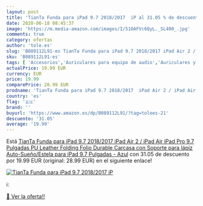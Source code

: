 ```yaml
---
layout: post
title: 'TianTa Funda para iPad 9.7 2018/2017  iP al 31.05 % de descuento'
date: 2020-06-18 08:45:37
image: 'https://m.media-amazon.com/images/I/51OAFVc6QyL._SL400_.jpg'
comments: true
category: ofertas
author: 'tole.es'
slug: 'B089112L91-es TianTa Funda para iPad 9.7 2018/2017 iPad Air 2 / iPad Air...'
sku: 'B089112L91-es'
tags: [ 'Accesorios','Auriculares para equipo de audio','Auriculares y accesorios','Cables USB','Cables y accesorios','Cables y conectores','Electrónica','Informática','ipad', ]
actualPrice: 19.99 EUR
currency: EUR
price: 19.99
comparePrice: 28.99 EUR
prodname: 'TianTa Funda para iPad 9.7 2018/2017  iPad Air 2 / iPad Air  iPad Pro 9.7 Pulgadas  PU Leather Folding Folio Durable Carcasa con Soporte para lápiz  Auto-Sueño/Estela para iPad 9.7 Pulgadas - Azul'
country: 'es'
flag: '🇪🇸'
brand: ''
buyurl: 'https://www.amazon.es/dp/B089112L91/?tag=tolees-21'
descuento: '31.05'
average: '19.99'
---
```


Está [TianTa Funda para iPad 9.7 2018/2017  iPad Air 2 / iPad Air  iPad Pro 9.7 Pulgadas  PU Leather Folding Folio Durable Carcasa con Soporte para lápiz  Auto-Sueño/Estela para iPad 9.7 Pulgadas - Azul](https://www.amazon.es/dp/B089112L91/?tag=tolees-21) con 31.05 de descuento por 19.99 EUR (original: 28.99 EUR) en el siguiente enlace!

[![TianTa Funda para iPad 9.7 2018/2017  iP](https://m.media-amazon.com/images/I/51OAFVc6QyL._SL400_.jpg)](https://www.amazon.es/dp/B089112L91/?tag=tolees-21)

ℹ️:


[🛒 Ver la oferta!!](https://www.amazon.es/dp/B089112L91/?tag=tolees-21)
